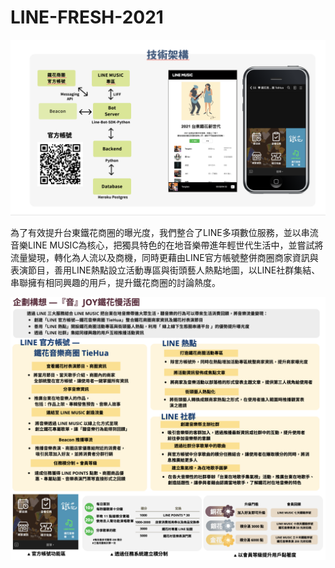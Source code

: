 # LINE-FRESH-2021

![Screenshot](st.png)

為了有效提升台東鐵花商圈的曝光度，我們整合了LINE多項數位服務，並以串流音樂LINE MUSIC為核心，把獨具特色的在地音樂帶進年輕世代生活中，並嘗試將流量變現，轉化為人流以及商機，同時更藉由LINE官方帳號整併商圈商家資訊與表演節目，善用LINE熱點設立活動專區與街頭藝人熱點地圖，以LINE社群集結、串聯擁有相同興趣的用戶，提升鐵花商圈的討論熱度。

![Screenshot](pr.png)
